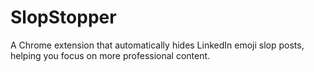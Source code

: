# SlopStopper

A Chrome extension that automatically hides LinkedIn emoji slop posts, helping you focus on more professional content.

